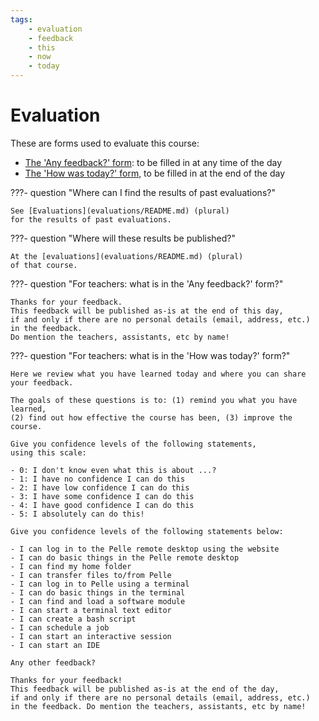 ```yaml
---
tags:
    - evaluation
    - feedback
    - this
    - now
    - today
---
```


# Evaluation

These are forms used to evaluate this course:

- [The 'Any feedback?' form](https://docs.google.com/forms/d/e/1FAIpQLSe0l_FNoriiZ44uvCbiuPwqdOhS9X25bbLTa_yPd_-AvJGGOA/viewform?usp=header):
  to be filled in at any time of the day
- [The 'How was today?' form](https://docs.google.com/forms/d/e/1FAIpQLSdbUL5LEFwGOhSrhai9rBDZqpDLpaGOaGfshZTPXY7qw3R_nQ/viewform?usp=header),
  to be filled in at the end of the day

???- question "Where can I find the results of past evaluations?"

    See [Evaluations](evaluations/README.md) (plural)
    for the results of past evaluations.

???- question "Where will these results be published?"

    At the [evaluations](evaluations/README.md) (plural)
    of that course.

???- question "For teachers: what is in the 'Any feedback?' form?"

    Thanks for your feedback.
    This feedback will be published as-is at the end of this day,
    if and only if there are no personal details (email, address, etc.)
    in the feedback.
    Do mention the teachers, assistants, etc by name!

???- question "For teachers: what is in the 'How was today?' form?"

    Here we review what you have learned today and where you can share
    your feedback.

    The goals of these questions is to: (1) remind you what you have learned,
    (2) find out how effective the course has been, (3) improve the course.

    Give you confidence levels of the following statements,
    using this scale:

    - 0: I don't know even what this is about ...?
    - 1: I have no confidence I can do this
    - 2: I have low confidence I can do this
    - 3: I have some confidence I can do this
    - 4: I have good confidence I can do this
    - 5: I absolutely can do this!

    Give you confidence levels of the following statements below:

    - I can log in to the Pelle remote desktop using the website
    - I can do basic things in the Pelle remote desktop
    - I can find my home folder
    - I can transfer files to/from Pelle
    - I can log in to Pelle using a terminal
    - I can do basic things in the terminal
    - I can find and load a software module
    - I can start a terminal text editor
    - I can create a bash script
    - I can schedule a job
    - I can start an interactive session
    - I can start an IDE

    Any other feedback?

    Thanks for your feedback!
    This feedback will be published as-is at the end of the day,
    if and only if there are no personal details (email, address, etc.)
    in the feedback. Do mention the teachers, assistants, etc by name!

